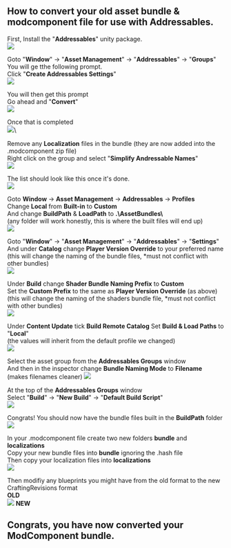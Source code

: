 ## How to convert your old asset bundle & modcomponent file for use with Addressables.

First, Install the "**Addressables**" unity package.\
![](https://raw.githubusercontent.com/dommrogers/ModComponent/master/Images/convert-bundle/install_addressables_.png)

Goto "**Window**" -> "**Asset Management**" -> "**Addressables**" -> "**Groups**"\
You will ge tthe following prompt.\
Click "**Create Addressables Settings**"\
![](https://raw.githubusercontent.com/dommrogers/ModComponent/master/Images/convert-bundle/create_settings.png)

You will then get this prompt\
Go ahead and "**Convert**"\
![](https://raw.githubusercontent.com/dommrogers/ModComponent/master/Images/convert-bundle/convert_bundle.png)

Once that is completed\
![](https://raw.githubusercontent.com/dommrogers/ModComponent/master/Images/convert-bundle/groups.png)\

Remove any **Localization** files in the bundle (they are now added into the .modcomponent zip file)\
Right click on the group and select "**Simplify Andressable Names**"\
![](https://raw.githubusercontent.com/dommrogers/ModComponent/master/Images/convert-bundle/simplify_names.png)

The list should look like this once it's done.\
![](https://raw.githubusercontent.com/dommrogers/ModComponent/master/Images/convert-bundle/simplify_done.png)

Goto **Window** -> **Asset Management** -> **Addressables** -> **Profiles**\
Change **Local** from **Built-in** to **Custom**\
And change **BuildPath** & **LoadPath** to **.\AssetBundles\\** \
(any folder will work honestly, this is where the built files will end up)\
![](https://raw.githubusercontent.com/dommrogers/ModComponent/master/Images/convert-bundle/default_profile.png)

Goto "**Window**" -> "**Asset Management**" -> "**Addressables**" -> "**Settings**"\
And under **Catalog** change **Player Version Override** to your preferred name\
(this will change the naming of the bundle files, *must not conflict with other bundles)\
![](https://raw.githubusercontent.com/dommrogers/ModComponent/master/Images/convert-bundle/override_name.png)

Under **Build** change **Shader Bundle Naming Prefix** to **Custom**\
Set the **Custom Prefix** to the same as **Player Version Override** (as above)\
(this will change the naming of the shaders bundle file, *must not conflict with other bundles)\
![](https://raw.githubusercontent.com/dommrogers/ModComponent/master/Images/convert-bundle/shader_naming.png)

Under **Content Update** tick **Build Remote Catalog**
Set **Build & Load Paths** to "**Local**"\
(the values will inherit from the default profile we changed)\
![](https://raw.githubusercontent.com/dommrogers/ModComponent/master/Images/convert-bundle/build_remote_catalog.png)

Select the asset group from the **Addressables Groups** window\
And then in the inspector change **Bundle Naming Mode** to **Filename** (makes filenames cleaner)
![](https://raw.githubusercontent.com/dommrogers/ModComponent/master/Images/convert-bundle/set_naming_mode.png)

At the top of the **Addressables Groups** window\
Select "**Build**" -> "**New Build**" -> "**Default Build Script**"\
![](https://raw.githubusercontent.com/dommrogers/ModComponent/master/Images/convert-bundle/build_bundle.png)

Congrats! You should now have the bundle files built in the **BuildPath** folder\
![](https://raw.githubusercontent.com/dommrogers/ModComponent/master/Images/convert-bundle/bundle_files.png)

In your .modcomponent file create two new folders **bundle** and **localizations**\
Copy your new bundle files into **bundle** ignoring the .hash file\
Then copy your localization files into **localizations** \
![](https://raw.githubusercontent.com/dommrogers/ModComponent/master/Images/convert-bundle/zip_folders.png)

Then modifiy any blueprints you might have from the old format to the new CraftingRevisions format\
**OLD**\
![](https://raw.githubusercontent.com/dommrogers/ModComponent/master/Images/convert-bundle/blueprint_changes.png)
**NEW**

## Congrats, you have now converted your ModComponent bundle.

